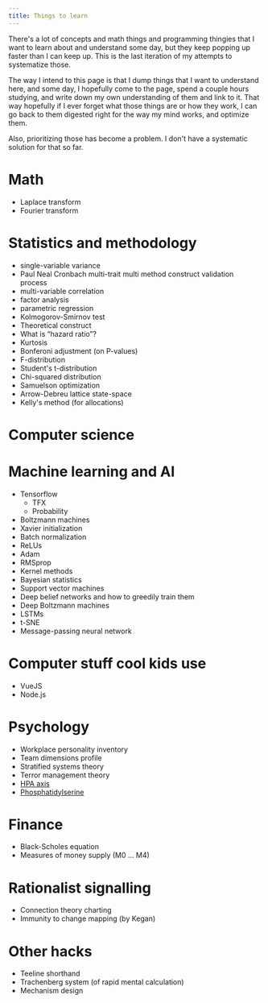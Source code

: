 ```yaml
---
title: Things to learn
---
```


There's a lot of concepts and math things and programming thingies that I want
to learn about and understand some day, but they keep popping up faster than
I can keep up. This is the last iteration of my attempts to systematize those.

The way I intend to this page is that I dump things that I want to understand
here, and some day, I hopefully come to the page, spend a couple hours
studying, and write down my own understanding of them and link to it.
That way hopefully if I ever forget what those things are or how they work, I
can go back to them digested right for the way my mind works, and optimize
them.

Also, prioritizing those has become a problem. I don't have a systematic
solution for that so far.

Math
==

* Laplace transform
* Fourier transform

Statistics and methodology
===

* single-variable variance
* Paul Neal Cronbach multi-trait multi method construct validation process
* multi-variable correlation
* factor analysis
* parametric regression
* Kolmogorov-Smirnov test
* Theoretical construct
* What is “hazard ratio”?
* Kurtosis
* Bonferoni adjustment (on P-values)
* F-distribution
* Student's t-distribution
* Chi-squared distribution
* Samuelson optimization
* Arrow-Debreu lattice state-space
* Kelly's method (for allocations)

Computer science
==

Machine learning and AI
===

* Tensorflow
  * TFX
  * Probability
* Boltzmann machines
* Xavier initialization
* Batch normalization
* ReLUs
* Adam
* RMSprop
* Kernel methods
* Bayesian statistics
* Support vector machines
* Deep belief networks and how to greedily train them
* Deep Boltzmann machines
* LSTMs
* t-SNE
* Message-passing neural network

Computer stuff cool kids use
===

* VueJS
* Node.js

Psychology
==

* Workplace personality inventory
* Team dimensions profile
* Stratified systems theory
* Terror management theory
* [HPA axis](https://en.wikipedia.org/wiki/Hypothalamic%E2%80%93pituitary%E2%80%93adrenal_axis)
* [Phosphatidylserine](https://en.wikipedia.org/wiki/Phosphatidylserine)

Finance
==

* Black-Scholes equation
* Measures of money supply (M0 ... M4)

Rationalist signalling
==

* Connection theory charting
* Immunity to change mapping (by Kegan)

Other hacks
==

* Teeline shorthand
* Trachenberg system (of rapid mental calculation)
* Mechanism design
